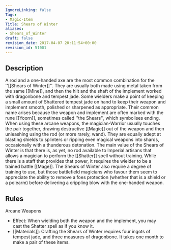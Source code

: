 ```yaml
---
IgnoreLinking: false
Tags:
- Magic-Item
Title: Shears of Winter
aliases:
- Shears_of_Winter
draft: false
revision_date: 2017-04-07 20:11:54+00:00
revision_id: 51001
---
```


## Description
A rod and a one-handed axe are the most common combination for the ''[[Shears of Winter]]''. They are usually both made using metal taken from the same [[Mine]], and then the hilt and the shaft of the implement worked with dragonbone and tempest jade. Some wielders make a point of keeping a small amount of Shattered tempest jade on hand to keep their weapon and implement smooth, polished or sharpened as appropriate. Their common name arises because the weapon and implement are often marked with the rune [[Yoorn]], sometimes called ''the Shears'', which symbolises ending.
When using these arcane weapons, the magician-Warrior usually touches the pair together, drawing destructive [[Magic]] out of the weapon and then unleashing using the rod (or more rarely, wand). They are equally adept at blasting shields to splinters or ripping even magical weapons into shards, occasionally with a thunderous detonation. 
The main value of the Shears of Winter is that there is, as yet, no rod available to Imperial artisans that allows a magician to perform the [[Shatter]] spell without training. While there is a staff that provides that power, it requires the wielder to be a trained battle [[Mage]]. The Shears of Winter also require a degree of training to use, but those battlefield magicians who favour them seem to appreciate the ability to remove a foes protection (whether that is a shield or a polearm) before delivering a crippling blow with the one-handed weapon.
## Rules
Arcane Weapons
* Effect: When wielding both the weapon and the implement, you may cast the Shatter spell as if you know it.
* [[Materials]]: Crafting the Shears of Winter requires four ingots of tempest jade, and three measures of dragonbone. It takes one month to make a pair of these items.
